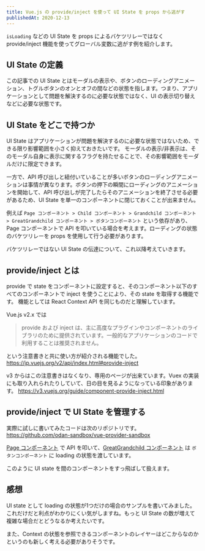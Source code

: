 ```yaml
---
title: Vue.js の provide/inject を使って UI State を props から逃がす
publishedAt: 2020-12-13
---
```


`isLoading` などの UI State を props によるバケツリレーではなく provide/inject 機能を使ってグローバル変数に逃がす例を紹介します。

## UI State の定義
この記事での UI State とはモーダルの表示や、ボタンのローディングアニメーション、トグルボタンのオンとオフの間などの状態を指します。つまり、アプリケーションとして問題を解決するのに必要な状態ではなく、UI の表示切り替えなどに必要な状態です。

## UI State をどこで持つか
UI State はアプリケーションが問題を解決するのに必要な状態ではないため、できる限り影響範囲を小さく抑えておきたいです。
モーダルの表示/非表示は、そのモーダル自身に表示に関するフラグを持たせることで、その影響範囲をモーダルだけに限定できます。

一方で、API 呼び出しと紐付いていることが多いボタンのローディングアニメーションは事情が異なります。ボタンの押下の瞬間にローディングのアニメーションを開始して、API 呼び出しが完了したらそのアニメーションを終了させる必要があるため、UI State を単一のコンポーネントに閉じておくことが出来ません。

例えば `Page コンポーネント > Child コンポーネント > Grandchild コンポーネント > GreatGrandchild コンポーネント > ボタンコンポーネント` という依存があり、Page コンポーネントで API を叩いている場合を考えます。ローディングの状態のバケツリレーを props を使用して行う必要があります。

バケツリレーではない UI State の伝達について、これ以降考えていきます。

## provide/inject とは
provide で state をコンポーネントに設定すると、そのコンポーネント以下のすべてのコンポーネントで inject を使うことにより、その state を取得する機能です。
機能としては React Context API を同じものだと理解しています。

Vue.js v2.x では
> provide および inject は、主に高度なプラグインやコンポーネントのライブラリのために提供されています。一般的なアプリケーションのコードで利用することは推奨されません。

という注意書きと共に使い方が紹介される機能でした。
https://jp.vuejs.org/v2/api/index.html#provide-inject

v3 からはこの注意書きはなくなり、専用のページが出来ています。Vuex の実装にも取り入れられたりしていて、日の目を見るようになっている印象があります。
https://v3.vuejs.org/guide/component-provide-inject.html

## provide/inject で UI State を管理する
実際に試しに書いてみたコードは次のリポジトリです。
https://github.com/odan-sandbox/vue-provider-sandbox

[Page コンポーネント](https://github.com/odan-sandbox/vue-provider-sandbox/blob/master/src/pages/index.vue) で API を叩いて、[GreatGrandchild コンポーネント](https://github.com/odan-sandbox/vue-provider-sandbox/blob/master/src/components/GreatGrandchild.vue) は `ボタンコンポーネント` に loading の状態を渡しています。

このように UI state を間のコンポーネントをすっ飛ばして扱えます。

## 感想
 UI state として loading の状態が1つだけの場合のサンプルを書いてみました。これだけだと利点がわかりにくい気がしますね。もっと UI State の数が増えて複雑な場合だとどうなるか考えたいです。
 
 また、Context の状態を参照できるコンポーネントのレイヤーはどこからなのかというのも新しく考える必要がありそうです。
